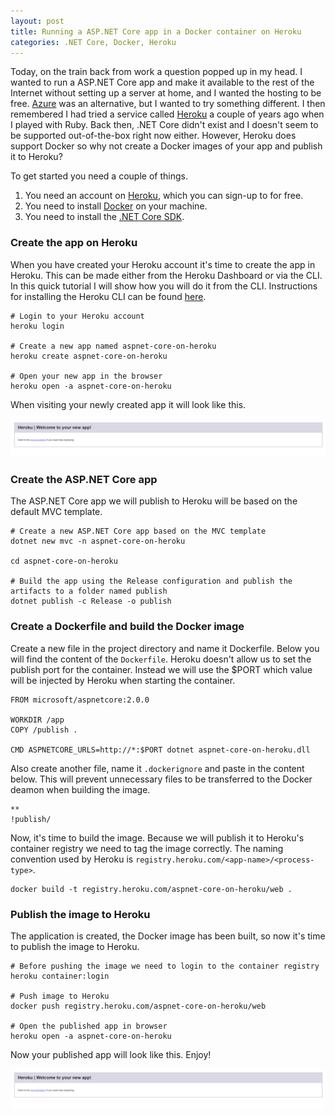 ```yaml
---
layout: post
title: Running a ASP.NET Core app in a Docker container on Heroku 
categories: .NET Core, Docker, Heroku
---
```


Today, on the train back from work a question popped up in my head. I wanted to run a ASP.NET Core app and make it available to the rest of the Internet without setting up a server at home, and I wanted the hosting to be free. [Azure](https://azure.microsoft.com) was an alternative, but I wanted to try something different. I then remembered I had tried a service called [Heroku](http://www.heroku.com) a couple of years ago when I played with Ruby. Back then, .NET Core didn't exist and I doesn't seem to be supported out-of-the-box right now either. However, Heroku does support Docker so why not create a Docker images of your app and publish it to Heroku?

To get started you need a couple of things.

1. You need an account on [Heroku](http://www.heroku.com), which you can sign-up to for free.  
2. You need to install [Docker](https://www.docker.com) on your machine.
3. You need to install the [.NET Core SDK](https://www.microsoft.com/net/download/core).  

### Create the app on Heroku

When you have created your Heroku account it's time to create the app in Heroku. This can be made either from the Heroku Dashboard or via the CLI. In this quick tutorial I will show how you will do it from the CLI. Instructions for installing the Heroku CLI can be found [here](https://devcenter.heroku.com/articles/heroku-cli).

```
# Login to your Heroku account
heroku login

# Create a new app named aspnet-core-on-heroku
heroku create aspnet-core-on-heroku

# Open your new app in the browser
heroku open -a aspnet-core-on-heroku
```

When visiting your newly created app it will look like this.

<img src="/images/aspnetcore-on-heroku/newapp.png" />

### Create the ASP.NET Core app

The ASP.NET Core app we will publish to Heroku will be based on the default MVC template.

```
# Create a new ASP.NET Core app based on the MVC template
dotnet new mvc -n aspnet-core-on-heroku

cd aspnet-core-on-heroku

# Build the app using the Release configuration and publish the artifacts to a folder named publish
dotnet publish -c Release -o publish
```

### Create a Dockerfile and build the Docker image

Create a new file in the project directory and name it Dockerfile. Below you will find the content of the `Dockerfile`. Heroku doesn't allow us to set the publish port for the container. Instead we will use the $PORT which value will be injected by Heroku when starting the container.

```
FROM microsoft/aspnetcore:2.0.0

WORKDIR /app
COPY /publish .

CMD ASPNETCORE_URLS=http://*:$PORT dotnet aspnet-core-on-heroku.dll
```

Also create another file, name it `.dockerignore` and paste in the content below. This will prevent unnecessary files to be transferred to the Docker deamon when building the image.

```
**
!publish/
```

Now, it's time to build the image. Because we will publish it to Heroku's container registry we need to tag the image correctly. The naming convention used by Heroku is `registry.heroku.com/<app-name>/<process-type>`.

```
docker build -t registry.heroku.com/aspnet-core-on-heroku/web .
```

### Publish the image to Heroku

The application is created, the Docker image has been built, so now it's time to publish the image to Heroku.

```
# Before pushing the image we need to login to the container registry
heroku container:login

# Push image to Heroku
docker push registry.heroku.com/aspnet-core-on-heroku/web

# Open the published app in browser
heroku open -a aspnet-core-on-heroku
```

Now your published app will look like this. Enjoy!

<img src="/images/aspnetcore-on-heroku/newapp.png" />